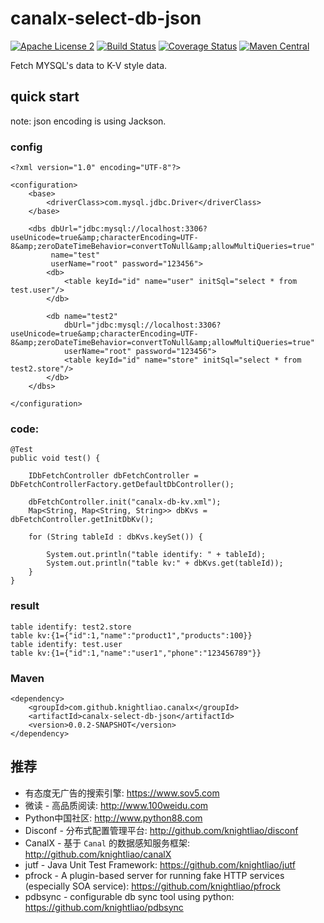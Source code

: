 canalx-select-db-json 
=======

[![Apache License 2](https://img.shields.io/badge/license-ASF2-blue.svg)](https://www.apache.org/licenses/LICENSE-2.0.txt)
[![Build Status](https://travis-ci.org/knightliao/canalx-select-db-json.svg?branch=master)](https://travis-ci.org/knightliao/canalx-select-db-json) 
[![Coverage Status](https://coveralls.io/repos/github/knightliao/canalx-select-db-json/badge.svg?branch=master)](https://coveralls.io/github/knightliao/canalx-select-db-json?branch=master)
[![Maven Central](https://maven-badges.herokuapp.com/maven-central/com.github.knightliao.canalx/canalx-select-db-json/badge.svg?style=plastic)](https://maven-badges.herokuapp.com/maven-central/com.github.knightliao.canalx/canalx-select-db-json)

Fetch MYSQL's data to K-V style data. 

## quick start 

note: json encoding is using Jackson.

### config 

    <?xml version="1.0" encoding="UTF-8"?>
    
    <configuration>
        <base>
            <driverClass>com.mysql.jdbc.Driver</driverClass>
        </base>
    
        <dbs dbUrl="jdbc:mysql://localhost:3306?useUnicode=true&amp;characterEncoding=UTF-8&amp;zeroDateTimeBehavior=convertToNull&amp;allowMultiQueries=true"
             name="test"
             userName="root" password="123456">
            <db>
                <table keyId="id" name="user" initSql="select * from test.user"/>
            </db>
    
            <db name="test2"
                dbUrl="jdbc:mysql://localhost:3306?useUnicode=true&amp;characterEncoding=UTF-8&amp;zeroDateTimeBehavior=convertToNull&amp;allowMultiQueries=true"
                userName="root" password="123456">
                <table keyId="id" name="store" initSql="select * from test2.store"/>
            </db>
        </dbs>
    
    </configuration>

### code: 

    @Test
    public void test() {

        IDbFetchController dbFetchController = DbFetchControllerFactory.getDefaultDbController();
        
        dbFetchController.init("canalx-db-kv.xml");
        Map<String, Map<String, String>> dbKvs = dbFetchController.getInitDbKv();

        for (String tableId : dbKvs.keySet()) {

            System.out.println("table identify: " + tableId);
            System.out.println("table kv:" + dbKvs.get(tableId));
        }
    }
    
### result 
    
    table identify: test2.store
    table kv:{1={"id":1,"name":"product1","products":100}}
    table identify: test.user
    table kv:{1={"id":1,"name":"user1","phone":"123456789"}}
    
### Maven

    <dependency>
        <groupId>com.github.knightliao.canalx</groupId>
        <artifactId>canalx-select-db-json</artifactId>
        <version>0.0.2-SNAPSHOT</version>
    </dependency>
    
## 推荐

- 有态度无广告的搜索引擎: https://www.sov5.com
- 微读 - 高品质阅读: http://www.100weidu.com
- Python中国社区: http://www.python88.com
- Disconf - 分布式配置管理平台: http://github.com/knightliao/disconf
- CanalX - 基于 `Canal` 的数据感知服务框架: http://github.com/knightliao/canalX
- jutf - Java Unit Test Framework: https://github.com/knightliao/jutf
- pfrock - A plugin-based server for running fake HTTP services (especially SOA service): https://github.com/knightliao/pfrock
- pdbsync - configurable db sync tool using python: https://github.com/knightliao/pdbsync
